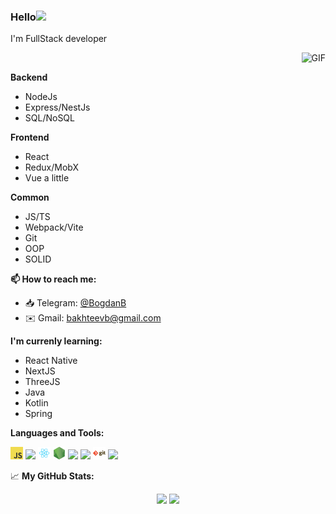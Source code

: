 ### Hello<img src="https://media.giphy.com/media/hvRJCLFzcasrR4ia7z/giphy.gif" width="30px">

I'm FullStack developer 

<img align="right" alt="GIF" style="float: top" src="https://cs8.pikabu.ru/post_img/2016/04/09/9/1460216158134289433.gif"  height="400" /> 

<br>

**Backend**
 - NodeJs
 - Express/NestJs
 - SQL/NoSQL

**Frontend**
 - React
 - Redux/MobX
 - Vue a little

**Common**
 - JS/TS
 - Webpack/Vite
 - Git
 - OOP
 - SOLID
 
**📫 How to reach me:**
- 📥 Telegram: [@BogdanB](https://t.me/Bogdan_Bakhteev)
- ✉️ Gmail: bakhteevb@gmail.com
<!-- - 📄 [Resume](https://drive.google.com/file/d/15wP_UR3pnJ0VNBwEyZSt_eGEf27pZMIj/view?usp=sharing) -->

**I'm currenly learning:**
- React Native
- NextJS
- ThreeJS
- Java
- Kotlin
- Spring

**Languages and Tools:**  

<code><img height="20" src="https://raw.githubusercontent.com/github/explore/80688e429a7d4ef2fca1e82350fe8e3517d3494d/topics/javascript/javascript.png"></code>
<code><img height="20" src="https://encrypted-tbn0.gstatic.com/images?q=tbn:ANd9GcS5JrZs7egEq8hA4CrEMvJgdNywa8k-ShYMlLKwo-UOTmFyvRos47JoE40LAQNdg6tuq5Q&usqp=CAU"></code>
<code><img height="20" src="https://raw.githubusercontent.com/github/explore/80688e429a7d4ef2fca1e82350fe8e3517d3494d/topics/react/react.png"></code>
<code><img height="20" src="https://raw.githubusercontent.com/github/explore/80688e429a7d4ef2fca1e82350fe8e3517d3494d/topics/nodejs/nodejs.png"></code>
<code><img height="20" src="https://raw.githubusercontent.com/d3v0ps/angular-nest-starter/master/apps/app/src/assets/shield.png"></code>
<code><img height="20" src="https://upload.wikimedia.org/wikipedia/commons/thumb/1/17/GraphQL_Logo.svg/768px-GraphQL_Logo.svg.png"></code>
<code><img height="20" src="https://raw.githubusercontent.com/github/explore/80688e429a7d4ef2fca1e82350fe8e3517d3494d/topics/git/git.png"></code>
<code><img height="20" src="https://icon-library.com/images/java-icon-images/java-icon-images-6.jpg"></code>


📈 **My GitHub Stats:**

<div align="center">

  [<img align="top" src="https://github-readme-stats.vercel.app/api?username=Bakhteev&show_icons=true&hide_border=true&theme=radical&disable_animations=false"/>](https://github.com/Bakhteev)
  [<img src="https://github-readme-stats.vercel.app/api/top-langs/?username=Bakhteev&hide_border=true&theme=radical&disable_animations=false"/>](https://github.com/Bakhteev)

</div>


